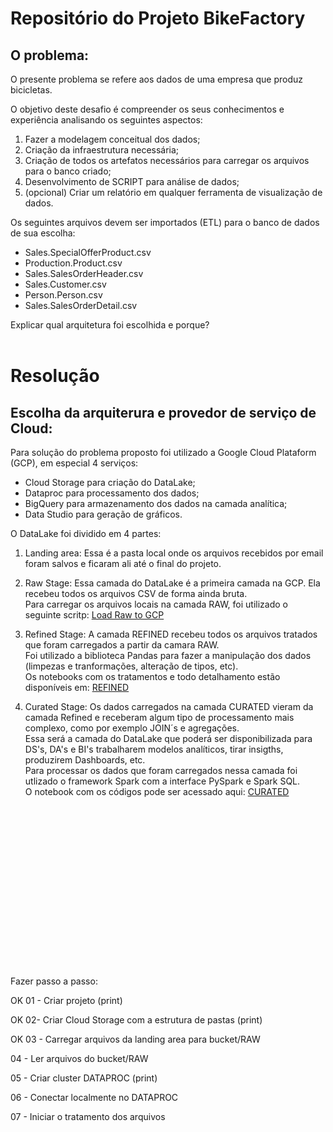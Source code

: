 # Repositório do Projeto BikeFactory

## O problema: 

O presente problema se refere aos dados de uma empresa que produz bicicletas.

O objetivo deste desafio é compreender os seus conhecimentos e experiência analisando os seguintes aspectos:

1.	Fazer a modelagem conceitual dos dados;
2.	Criação da infraestrutura necessária;
3.	Criação de todos os artefatos necessários para carregar os arquivos para o banco criado;
4.	Desenvolvimento de SCRIPT para análise de dados;
5.	(opcional) Criar um relatório em qualquer ferramenta de visualização de dados.

Os seguintes arquivos devem ser importados (ETL) para o banco de dados de sua escolha: 

-	Sales.SpecialOfferProduct.csv
-	Production.Product.csv
-	Sales.SalesOrderHeader.csv
-	Sales.Customer.csv
-	Person.Person.csv
-	Sales.SalesOrderDetail.csv

Explicar qual arquitetura foi escolhida e porque?
<br></br>

# Resolução

## Escolha da arquiterura e provedor de serviço de Cloud: 
Para solução do problema proposto foi utilizado a Google Cloud Plataform (GCP), em especial 4 serviços:
- Cloud Storage para criação do DataLake;
- Dataproc para processamento dos dados;
- BigQuery para armazenamento dos dados na camada analítica;
- Data Studio para geração de gráficos.

O DataLake foi dividido em 4 partes:

1. Landing area: Essa é a pasta local onde os arquivos recebidos por email foram salvos e ficaram ali até o final do projeto.

2. Raw Stage: Essa camada do DataLake é a primeira camada na GCP. Ela recebeu todos os arquivos CSV de forma ainda bruta. <br>
Para carregar os arquivos locais na camada RAW, foi utilizado o seguinte scritp: [Load Raw to GCP](https://github.com/gittil/bike-factory/blob/main/ETL/1-raw-load/1-load-raw.ipynb)

3. Refined Stage: A camada REFINED recebeu todos os arquivos tratados que foram carregados a partir da camara RAW. <br>
Foi utilizado a biblioteca Pandas para fazer a manipulação dos dados (limpezas e tranformações, alteração de tipos, etc).<br>
Os notebooks com os tratamentos e todo detalhamento estão disponíveis em: [REFINED](https://github.com/gittil/bike-factory/tree/main/ETL/2-refined-transformation)

4. Curated Stage: Os dados carregados na camada CURATED vieram da camada Refined e receberam algum tipo de processamento mais complexo, como por exemplo JOIN´s e agregações.<br>
Essa será a camada do DataLake que poderá ser disponibilizada para DS's, DA's e BI's trabalharem modelos analíticos, tirar insigths, produzirem Dashboards, etc. <br>
Para processar os dados que foram carregados nessa camada foi utlizado o framework Spark com a interface PySpark e Spark SQL. <br>
O notebook com os códigos pode ser acessado aqui: [CURATED](https://github.com/gittil/bike-factory/blob/main/ETL/3-load-curated/load-curated.ipynb)









<br><br><br><br><br><br><br><br><br><br><br><br><br><br><br><br>
Fazer passo a passo:

OK 01 - Criar projeto (print)

OK 02- Criar Cloud Storage com a estrutura de pastas (print)

OK 03 - Carregar arquivos da landing area para bucket/RAW

04 - Ler arquivos do bucket/RAW

05 - Criar cluster DATAPROC (print)

06 - Conectar localmente no DATAPROC

07 - Iniciar o tratamento dos arquivos